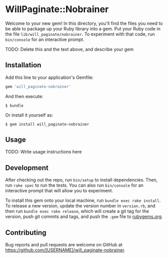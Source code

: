 # WillPaginate::Nobrainer

Welcome to your new gem! In this directory, you'll find the files you need to be able to package up your Ruby library into a gem. Put your Ruby code in the file `lib/will_paginate/nobrainer`. To experiment with that code, run `bin/console` for an interactive prompt.

TODO: Delete this and the text above, and describe your gem

## Installation

Add this line to your application's Gemfile:

```ruby
gem 'will_paginate-nobrainer'
```

And then execute:

    $ bundle

Or install it yourself as:

    $ gem install will_paginate-nobrainer

## Usage

TODO: Write usage instructions here

## Development

After checking out the repo, run `bin/setup` to install dependencies. Then, run `rake spec` to run the tests. You can also run `bin/console` for an interactive prompt that will allow you to experiment.

To install this gem onto your local machine, run `bundle exec rake install`. To release a new version, update the version number in `version.rb`, and then run `bundle exec rake release`, which will create a git tag for the version, push git commits and tags, and push the `.gem` file to [rubygems.org](https://rubygems.org).

## Contributing

Bug reports and pull requests are welcome on GitHub at https://github.com/[USERNAME]/will_paginate-nobrainer.

